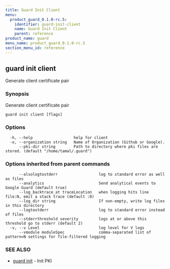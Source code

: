 ```yaml
---
title: Guard Init Client
menu:
  product_guard_0.1.0-rc.5:
    identifier: guard-init-client
    name: Guard Init Client
    parent: reference
product_name: guard
menu_name: product_guard_0.1.0-rc.5
section_menu_id: reference
---
```

## guard init client

Generate client certificate pair

### Synopsis


Generate client certificate pair

```
guard init client [flags]
```

### Options

```
  -h, --help                  help for client
  -o, --organization string   Name of Organization (Github or Google).
      --pki-dir string        Path to directory where pki files are stored. (default "/home/tamal/.guard")
```

### Options inherited from parent commands

```
      --alsologtostderr                  log to standard error as well as files
      --analytics                        Send analytical events to Google Guard (default true)
      --log_backtrace_at traceLocation   when logging hits line file:N, emit a stack trace (default :0)
      --log_dir string                   If non-empty, write log files in this directory
      --logtostderr                      log to standard error instead of files
      --stderrthreshold severity         logs at or above this threshold go to stderr (default 2)
  -v, --v Level                          log level for V logs
      --vmodule moduleSpec               comma-separated list of pattern=N settings for file-filtered logging
```

### SEE ALSO
* [guard init](/products/guard/0.1.0-rc.5/reference/guard_init)	 - Init PKI

